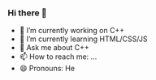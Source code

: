 ### Hi there 👋

- 🔭 I’m currently working on C++
- 🌱 I’m currently learning HTML/CSS/JS
- 💬 Ask me about C++
- 📫 How to reach me: ...
- 😄 Pronouns: He
